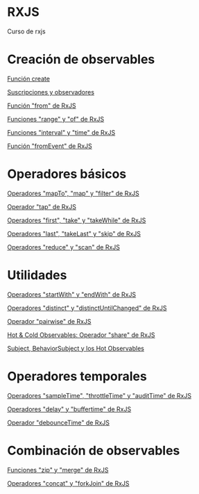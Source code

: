 # RXJS
Curso de rxjs

# Creación de observables
[Función create](https://github.com/uodriozola/rxjs/blob/dev/01-observable-create/src/create.js)

[Suscripciones y observadores](https://github.com/uodriozola/rxjs/blob/dev/02-subscriptions/src/create.js)

[Función "from" de RxJS](https://github.com/uodriozola/rxjs/blob/dev/03-from/src/create.js)

[Funciones "range" y "of" de RxJS](https://github.com/uodriozola/rxjs/blob/dev/04-of-and-range/src/create.js)

[Funciones "interval" y "time" de RxJS](https://github.com/uodriozola/rxjs/blob/dev/05-interval-and-timer/src/create.js)

[Función "fromEvent" de RxJS](https://github.com/uodriozola/rxjs/blob/dev/06-fromevent/src/create.js)

# Operadores básicos
[Operadores "mapTo", "map" y "filter" de RxJS](https://github.com/uodriozola/rxjs/blob/dev/07-mapto-map-and-filter/src/sandbox.js)

[Operador "tap" de RxJS](https://github.com/uodriozola/rxjs/blob/dev/08-tap/src/sandbox.js)

[Operadores "first", "take" y "takeWhile" de RxJS](https://github.com/uodriozola/rxjs/blob/dev/09-first-take-takewhile/src/sandbox.js)

[Operadores "last", "takeLast" y "skip" de RxJS](https://github.com/uodriozola/rxjs/blob/dev/10-last-takelast-skip/src/sandbox.js)

[Operadores "reduce" y "scan" de RxJS](https://github.com/uodriozola/rxjs/blob/dev/11-reduce-scan/src/sandbox.js)

# Utilidades
[Operadores "startWith" y "endWith" de RxJS](https://github.com/uodriozola/rxjs/blob/dev/12-startwith-endwidth/src/sandbox.js)

[Operadores "distinct" y "distinctUntilChanged" de RxJS](https://github.com/uodriozola/rxjs/blob/dev/13-distinct-distinctuntilchanged/src/sandbox.js)

[Operador "pairwise" de RxJS](https://github.com/uodriozola/rxjs/blob/dev/14-pairwise/src/sandbox.js)

[Hot & Cold Observables: Operador "share" de RxJS](https://github.com/uodriozola/rxjs/blob/dev/15-share/src/sandbox.js)

[Subject, BehaviorSubject y los Hot Observables](https://github.com/uodriozola/rxjs/blob/dev/16-subject/src/sandbox.js)

# Operadores temporales
[Operadores "sampleTime", "throttleTime" y "auditTime"
de RxJS](https://github.com/uodriozola/rxjs/blob/dev/17-sampletime-throttletime-audittime/src/sandbox.js)

[Operadores "delay" y "buffertime" de RxJS](https://github.com/uodriozola/rxjs/blob/dev/18-delay-buffer-time/src/sandbox.js)

[Operador "debounceTime" de RxJS](https://github.com/uodriozola/rxjs/blob/dev/19-debouncetime/src/sandbox.js)

# Combinación de observables
[Funciones "zip" y "merge" de RxJS](https://github.com/uodriozola/rxjs/blob/dev/20-zip-merge/src/sandbox.js)

[Operadores "concat" y "forkJoin" de RxJS](https://github.com/uodriozola/rxjs/blob/dev/21-concat-forkjoin/src/sandbox.js)


